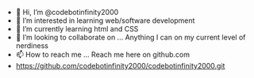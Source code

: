 - 👋 Hi, I’m @codebotinfinity2000
- 👀 I’m interested in learning web/software development
- 🌱 I’m currently learning html and CSS
- 💞️ I’m looking to collaborate on ... Anything I can on my current level of nerdiness
- 📫 How to reach me ... Reach me here on github.com
-   https://github.com/codebotinfinity2000/codebotinfinity2000.git 

<!---
codebotinfinity2000/codebotinfinity2000 is a ✨ special ✨ repository because its `README.md` (this file) appears on your GitHub profile.
You can click the Preview link to take a look at your changes.
--->

